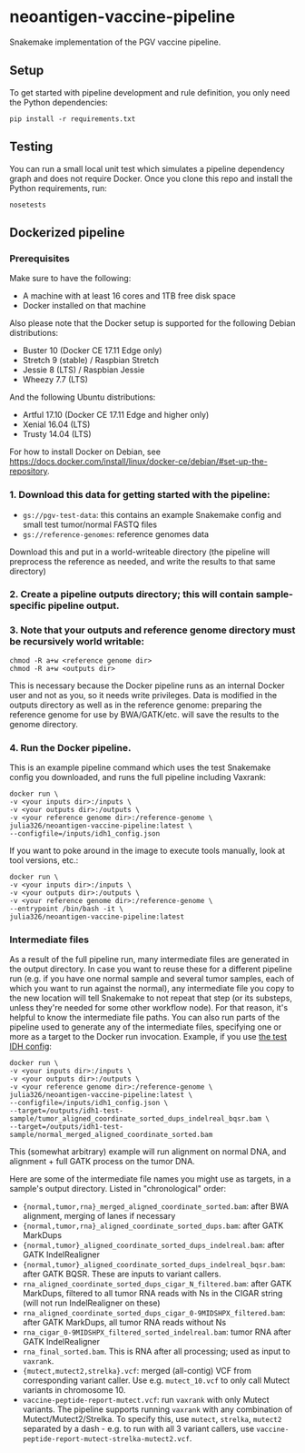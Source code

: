 # neoantigen-vaccine-pipeline

Snakemake implementation of the PGV vaccine pipeline.

## Setup

To get started with pipeline development and rule definition, you only need the Python dependencies:
```
pip install -r requirements.txt
```
## Testing

You can run a small local unit test which simulates a pipeline dependency graph and does not require Docker. Once you clone this repo and install the Python requirements, run:
```
nosetests
```

## Dockerized pipeline

### Prerequisites

Make sure to have the following:
- A machine with at least 16 cores and 1TB free disk space
- Docker installed on that machine

Also please note that the Docker setup is supported for the following Debian distributions:
- Buster 10 (Docker CE 17.11 Edge only)
- Stretch 9 (stable) / Raspbian Stretch
- Jessie 8 (LTS) / Raspbian Jessie
- Wheezy 7.7 (LTS)

And the following Ubuntu distributions:
- Artful 17.10 (Docker CE 17.11 Edge and higher only)
- Xenial 16.04 (LTS)
- Trusty 14.04 (LTS)

For how to install Docker on Debian, see https://docs.docker.com/install/linux/docker-ce/debian/#set-up-the-repository.

### 1. Download this data for getting started with the pipeline:

- `gs://pgv-test-data`: this contains an example Snakemake config and small test tumor/normal FASTQ files
- `gs://reference-genomes`: reference genomes data

Download this and put in a world-writeable directory (the pipeline will preprocess the reference as needed, and write the results to that same directory)

### 2. Create a pipeline outputs directory; this will contain sample-specific pipeline output.

### 3. Note that your outputs and reference genome directory must be recursively world writable:
```
chmod -R a+w <reference genome dir>
chmod -R a+w <outputs dir>
```
This is necessary because the Docker pipeline runs as an internal Docker user and not as you, so it needs write privileges. Data is modified in the outputs directory as well as in the reference genome: preparing the reference genome for use by BWA/GATK/etc. will save the results to the genome directory.

### 4. Run the Docker pipeline.

This is an example pipeline command which uses the test Snakemake config you downloaded, and runs the full pipeline including Vaxrank:
```
docker run \
-v <your inputs dir>:/inputs \
-v <your outputs dir>:/outputs \
-v <your reference genome dir>:/reference-genome \
julia326/neoantigen-vaccine-pipeline:latest \
--configfile=/inputs/idh1_config.json
```

If you want to poke around in the image to execute tools manually, look at tool versions, etc.:
```
docker run \
-v <your inputs dir>:/inputs \
-v <your outputs dir>:/outputs \
-v <your reference genome dir>:/reference-genome \
--entrypoint /bin/bash -it \
julia326/neoantigen-vaccine-pipeline:latest
```

### Intermediate files

As a result of the full pipeline run, many intermediate files are generated in the output directory. In case you want to reuse these for a different pipeline run (e.g. if you have one normal sample and several tumor samples, each of which you want to run against the normal), any intermediate file you copy to the new location will tell Snakemake to not repeat that step (or its substeps, unless they're needed for some other workflow node). For that reason, it's helpful to know the intermediate file paths. You can also run parts of the pipeline used to generate any of the intermediate files, specifying one or more as a target to the Docker run invocation. Example, if you use [the test IDH config](https://github.com/openvax/neoantigen-vaccine-pipeline/blob/master/test/idh1_config.json):
```
docker run \
-v <your inputs dir>:/inputs \
-v <your outputs dir>:/outputs \
-v <your reference genome dir>:/reference-genome \
julia326/neoantigen-vaccine-pipeline:latest \
--configfile=/inputs/idh1_config.json \
--target=/outputs/idh1-test-sample/tumor_aligned_coordinate_sorted_dups_indelreal_bqsr.bam \
--target=/outputs/idh1-test-sample/normal_merged_aligned_coordinate_sorted.bam
```
This (somewhat arbitrary) example will run alignment on normal DNA, and alignment + full GATK process on the tumor DNA.

Here are some of the intermediate file names you might use as targets, in a sample's output directory. Listed in "chronological" order:
- `{normal,tumor,rna}_merged_aligned_coordinate_sorted.bam`: after BWA alignment, merging of lanes if necessary
- `{normal,tumor,rna}_aligned_coordinate_sorted_dups.bam`: after GATK MarkDups
- `{normal,tumor}_aligned_coordinate_sorted_dups_indelreal.bam`: after GATK IndelRealigner
- `{normal,tumor}_aligned_coordinate_sorted_dups_indelreal_bqsr.bam`: after GATK BQSR. These are inputs to variant callers.
- `rna_aligned_coordinate_sorted_dups_cigar_N_filtered.bam`: after GATK MarkDups, filtered to all tumor RNA reads with Ns in the CIGAR string (will not run IndelRealigner on these)
- `rna_aligned_coordinate_sorted_dups_cigar_0-9MIDSHPX_filtered.bam`: after GATK MarkDups, all tumor RNA reads without Ns
- `rna_cigar_0-9MIDSHPX_filtered_sorted_indelreal.bam`: tumor RNA after GATK IndelRealigner
- `rna_final_sorted.bam`. This is RNA after all processing; used as input to `vaxrank`.
- `{mutect,mutect2,strelka}.vcf`: merged (all-contig) VCF from corresponding variant caller. Use e.g. `mutect_10.vcf` to only call Mutect variants in chromosome 10.
- `vaccine-peptide-report-mutect.vcf`: run `vaxrank` with only Mutect variants. The pipeline supports running `vaxrank` with any combination of Mutect/Mutect2/Strelka. To specify this, use `mutect`, `strelka`, `mutect2` separated by a dash - e.g. to run with all 3 variant callers, use `vaccine-peptide-report-mutect-strelka-mutect2.vcf`.
